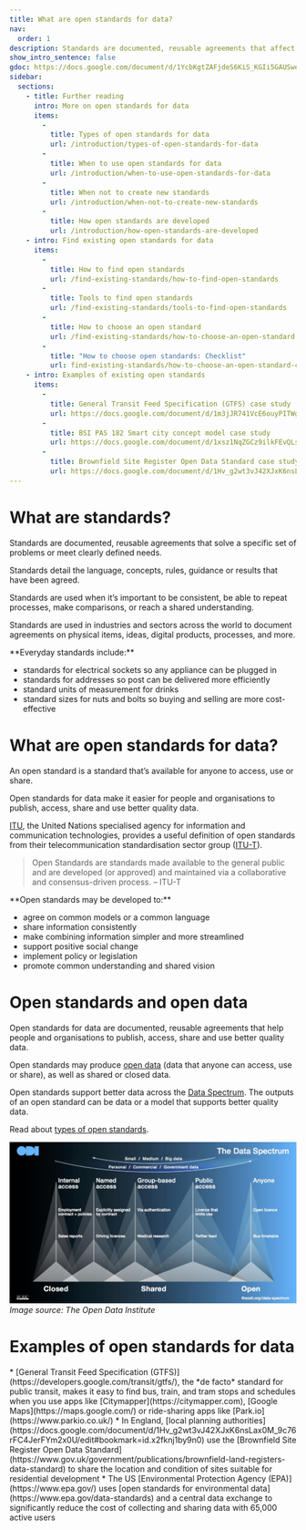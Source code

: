 ```yaml
---
title: What are open standards for data?
nav:
  order: 1
description: Standards are documented, reusable agreements that affect us every day. Open standards for data make it easier for people and organisations to publish, access, share and use better quality data. 
show_intro_sentence: false
gdoc: https://docs.google.com/document/d/1YcbKgtZAFjdeS6KiS_KGIi5GAUSwe1JTG4uRxhaWUQQ/edit?usp=sharing
sidebar:
  sections:
    - title: Further reading
      intro: More on open standards for data
      items:
        -          
          title: Types of open standards for data
          url: /introduction/types-of-open-standards-for-data
        -
          title: When to use open standards for data
          url: /introduction/when-to-use-open-standards-for-data
        -
          title: When not to create new standards
          url: /introduction/when-not-to-create-new-standards
        -
          title: How open standards are developed
          url: /introduction/how-open-standards-are-developed
    - intro: Find existing open standards for data
      items:
        -          
          title: How to find open standards
          url: /find-existing-standards/how-to-find-open-standards
        -
          title: Tools to find open standards
          url: /find-existing-standards/tools-to-find-open-standards
        -
          title: How to choose an open standard
          url: /find-existing-standards/how-to-choose-an-open-standard
        -
          title: "How to choose open standards: Checklist"
          url: find-existing-standards/how-to-choose-an-open-standard-checklist
    - intro: Examples of existing open standards
      items:
        -          
          title: General Transit Feed Specification (GTFS) case study
          url: https://docs.google.com/document/d/1m3jJR741VcE6ouyPITWgh6HmASQG2jhfIMCddPAva8U/edit?usp=sharing
        -
          title: BSI PAS 182 Smart city concept model case study
          url: https://docs.google.com/document/d/1xsz1NqZGCz9ilkFEvQLsLKFsxXusfMZSd0phZ_LzHMw/edit?usp=sharing
        -
          title: Brownfield Site Register Open Data Standard case study
          url: https://docs.google.com/document/d/1Hv_g2wt3vJ42XJxK6nsLax0M_9c76rFC4JerFYm2x0U/edit?usp=sharing         
---
```



# What are standards?

Standards are documented, reusable agreements that solve a specific set of problems or meet clearly defined needs. 

Standards detail the language, concepts, rules, guidance or results that have been agreed. 

Standards are used when it’s important to be consistent, be able to repeat processes, make comparisons, or reach a shared understanding. 

Standards are used in industries and sectors across the world to document agreements on physical items, ideas, digital products, processes, and more.

<div class="callout" markdown="1">
**Everyday standards include:**

* standards for electrical sockets so any appliance can be plugged in
* standards for addresses so post can be delivered more efficiently
* standard units of measurement for drinks
* standard sizes for nuts and bolts so buying and selling are more cost-effective 
</div>

# What are open standards for data?

An open standard is a standard that’s available for anyone to access, use or share. 

Open standards for data make it easier for people and organisations to publish, access, share and use better quality data. 

[ITU](https://www.itu.int/en/about/Pages/default.aspx), the United Nations specialised agency for information and communication technologies, provides a useful definition of open standards from their telecommunication standardisation sector group ([ITU-T](https://www.itu.int/en/ITU-T/ipr/Pages/open.aspx)). 

>Open Standards are standards made available to the general public and are developed (or approved) and maintained via a collaborative and consensus-driven process.  – ITU-T

<div class="callout" markdown="1">
**Open standards may be developed to:**

* agree on common models or a common language
* share information consistently
* make combining information simpler and more streamlined
* support positive social change
* implement policy or legislation
* promote common understanding and shared vision
</div>

# Open standards and open data

Open standards for data are documented, reusable agreements that help people and organisations to publish, access, share and use better quality data. 

Open standards may produce [open data](https://theodi.org/what-is-open-data) (data that anyone can access, use or share), as well as shared or closed data. 

Open standards support better data across the [Data Spectrum](https://theodi.org/data-spectrum). The outputs of an open standard can be data or a model that supports better quality data. 

Read about [types of open standards](/introduction/types-of-open-standards-for-data).

![The data spectrum](/introduction/data-spectrum-open-data-institute.png)
*Image source: The Open Data Institute*

# Examples of open standards for data

<div class="callout" markdown="1">
* [General Transit Feed Specification (GTFS)](https://developers.google.com/transit/gtfs/), the *de facto* standard for public transit, makes it easy to find bus, train, and tram stops and schedules when you use apps like [Citymapper](https://citymapper.com), [Google Maps](https://maps.google.com/) or ride-sharing apps like [Park.io](https://www.parkio.co.uk/)
* In England, [local planning authorities](https://docs.google.com/document/d/1Hv_g2wt3vJ42XJxK6nsLax0M_9c76rFC4JerFYm2x0U/edit#bookmark=id.x2fknj1by9n0) use the [Brownfield Site Register Open Data Standard](https://www.gov.uk/government/publications/brownfield-land-registers-data-standard) to share the location and condition of sites suitable for residential development
* The US [Environmental Protection Agency (EPA)](https://www.epa.gov/) uses [open standards for environmental data](https://www.epa.gov/data-standards) and a central data exchange to significantly reduce the cost of collecting and sharing data with 65,000 active users
</div>
